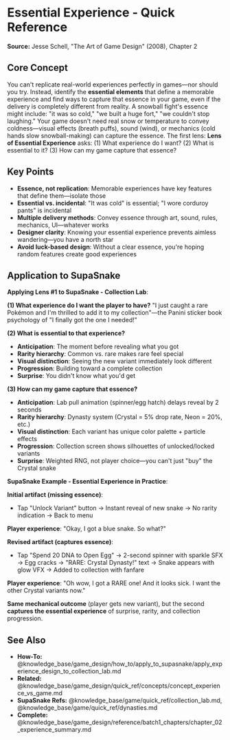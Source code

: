 # Essential Experience - Quick Reference

**Source:** Jesse Schell, "The Art of Game Design" (2008), Chapter 2

## Core Concept

You can't replicate real-world experiences perfectly in games—nor should you try. Instead, identify the **essential elements** that define a memorable experience and find ways to capture that essence in your game, even if the delivery is completely different from reality. A snowball fight's essence might include: "it was so cold," "we built a huge fort," "we couldn't stop laughing." Your game doesn't need real snow or temperature to convey coldness—visual effects (breath puffs), sound (wind), or mechanics (cold hands slow snowball-making) can capture the essence. The first lens: **Lens of Essential Experience** asks: (1) What experience do I want? (2) What is essential to it? (3) How can my game capture that essence?

## Key Points

- **Essence, not replication**: Memorable experiences have key features that define them—isolate those
- **Essential vs. incidental**: "It was cold" is essential; "I wore corduroy pants" is incidental
- **Multiple delivery methods**: Convey essence through art, sound, rules, mechanics, UI—whatever works
- **Designer clarity**: Knowing your essential experience prevents aimless wandering—you have a north star
- **Avoid luck-based design**: Without a clear essence, you're hoping random features create good experiences

## Application to SupaSnake

**Applying Lens #1 to SupaSnake - Collection Lab**:

**(1) What experience do I want the player to have?**
"I just caught a rare Pokémon and I'm thrilled to add it to my collection"—the Panini sticker book psychology of "I finally got the one I needed!"

**(2) What is essential to that experience?**
- **Anticipation**: The moment before revealing what you got
- **Rarity hierarchy**: Common vs. rare makes rare feel special
- **Visual distinction**: Seeing the new variant immediately look different
- **Progression**: Building toward a complete collection
- **Surprise**: You didn't know what you'd get

**(3) How can my game capture that essence?**
- **Anticipation**: Lab pull animation (spinner/egg hatch) delays reveal by 2 seconds
- **Rarity hierarchy**: Dynasty system (Crystal = 5% drop rate, Neon = 20%, etc.)
- **Visual distinction**: Each variant has unique color palette + particle effects
- **Progression**: Collection screen shows silhouettes of unlocked/locked variants
- **Surprise**: Weighted RNG, not player choice—you can't just "buy" the Crystal snake

**SupaSnake Example - Essential Experience in Practice**:

**Initial artifact (missing essence)**:
- Tap "Unlock Variant" button → Instant reveal of new snake → No rarity indication → Back to menu

**Player experience**: "Okay, I got a blue snake. So what?"

**Revised artifact (captures essence)**:
- Tap "Spend 20 DNA to Open Egg" → 2-second spinner with sparkle SFX → Egg cracks → "RARE: Crystal Dynasty!" text → Snake appears with glow VFX → Added to collection with fanfare

**Player experience**: "Oh wow, I got a RARE one! And it looks sick. I want the other Crystal variants now."

**Same mechanical outcome** (player gets new variant), but the second **captures the essential experience** of surprise, rarity, and collection progression.

## See Also

- **How-To:** @knowledge_base/game_design/how_to/apply_to_supasnake/apply_experience_design_to_collection_lab.md
- **Related:** @knowledge_base/game_design/quick_ref/concepts/concept_experience_vs_game.md
- **SupaSnake Refs:** @knowledge_base/game/quick_ref/collection_lab.md, @knowledge_base/game/quick_ref/dynasties.md
- **Complete:** @knowledge_base/game_design/reference/batch1_chapters/chapter_02_experience_summary.md
